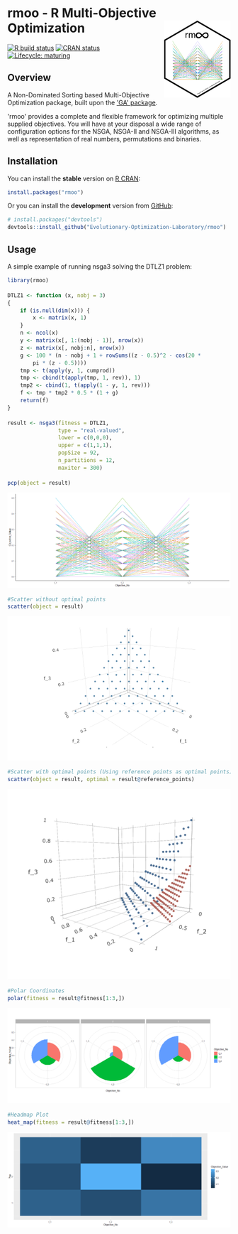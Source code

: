 
<!-- README.md is generated from README.Rmd. Please edit that file -->
# rmoo - R Multi-Objective Optimization <img src="man/figures/logo.png" align="right" width="150px" alt=""/>

<!-- badges: start -->
[![R build status](https://github.com/Evolutionary-Optimization-Laboratory/rmoo/workflows/R-CMD-check/badge.svg)](https://github.com/Evolutionary-Optimization-Laboratory/rmoo/actions) [![CRAN status](https://www.r-pkg.org/badges/version/rmoo)](https://CRAN.R-project.org/package=rmoo) [![Lifecycle: maturing](https://img.shields.io/badge/lifecycle-maturing-blue.svg)](https://www.tidyverse.org/lifecycle/#maturing)

<!-- [![Codecov test coverage](https://codecov.io/gh/benitezfj/rmoo/branch/master/graph/badge.svg?token=QK4Z2yVUSw)](https://codecov.io/gh/benitezfj/rmoo?branch=master) -->
<!-- [![Travis build status](https://travis-ci.com/benitezfj/rmoo.svg?branch=master)](https://travis-ci.com/benitezfj/rmoo) -->
<!-- badges: end -->
## Overview

A Non-Dominated Sorting based Multi-Objective Optimization package, built upon the ['GA' package](https://CRAN.R-project.org/package=GA).

'rmoo' provides a complete and flexible framework for optimizing multiple supplied objectives. You will have at your disposal a wide range of configuration options for the NSGA, NSGA-II and NSGA-III algorithms, as well as representation of real numbers, permutations and binaries.

## Installation

You can install the **stable** version on [R CRAN](https://cran.r-project.org/package=rmoo):

``` r
install.packages("rmoo")
```

Or you can install the **development** version from [GitHub](https://github.com/Evolutionary-Optimization-Laboratory/rmoo):

``` r
# install.packages("devtools")
devtools::install_github("Evolutionary-Optimization-Laboratory/rmoo")
```

## Usage

A simple example of running nsga3 solving the DTLZ1 problem:

``` r
library(rmoo)

DTLZ1 <- function (x, nobj = 3) 
{
    if (is.null(dim(x))) {
        x <- matrix(x, 1)
    }
    n <- ncol(x)
    y <- matrix(x[, 1:(nobj - 1)], nrow(x))
    z <- matrix(x[, nobj:n], nrow(x))
    g <- 100 * (n - nobj + 1 + rowSums((z - 0.5)^2 - cos(20 * 
        pi * (z - 0.5))))
    tmp <- t(apply(y, 1, cumprod))
    tmp <- cbind(t(apply(tmp, 1, rev)), 1)
    tmp2 <- cbind(1, t(apply(1 - y, 1, rev)))
    f <- tmp * tmp2 * 0.5 * (1 + g)
    return(f)
}

result <- nsga3(fitness = DTLZ1,
                type = "real-valued",
                lower = c(0,0,0),
                upper = c(1,1,1),
                popSize = 92,
                n_partitions = 12,
                maxiter = 300)
                
pcp(object = result)
```

![](https://github.com/Evolutionary-Optimization-Laboratory/rmoo/blob/plotting/man/figures/README-example-1.png)<!-- -->

``` r
#Scatter without optimal points
scatter(object = result)
```

![](https://github.com/Evolutionary-Optimization-Laboratory/rmoo/blob/plotting/man/figures/README-example-2.png)<!-- -->

``` r
#Scatter with optimal points (Using reference points as optimal points)
scatter(object = result, optimal = result@reference_points)
```

![](https://github.com/Evolutionary-Optimization-Laboratory/rmoo/blob/plotting/man/figures/README-example-3.png)<!-- -->

``` r
#Polar Coordinates
polar(fitness = result@fitness[1:3,])
```

![](https://github.com/Evolutionary-Optimization-Laboratory/rmoo/blob/plotting/man/figures/README-example-4.png)<!-- -->

``` r
#Headmap Plot
heat_map(fitness = result@fitness[1:3,])
```

![](https://github.com/Evolutionary-Optimization-Laboratory/rmoo/blob/plotting/man/figures/README-example-5.png)<!-- -->
